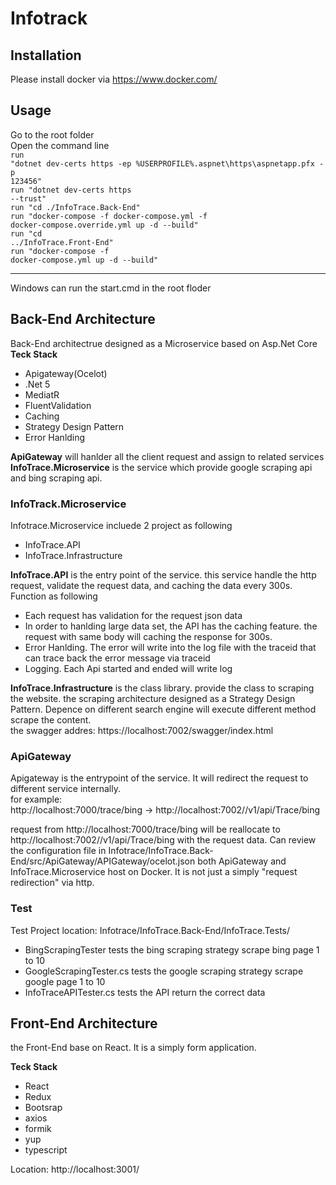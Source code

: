 # Infotrack

## Installation

Please install docker via https://www.docker.com/

## Usage

Go to the root folder<br />
Open the command line<br />
<code>run "dotnet dev-certs https -ep %USERPROFILE%\.aspnet\https\aspnetapp.pfx -p 123456"</code><br />
<code>run "dotnet dev-certs https --trust"</code><br />
<code>run "cd ./InfoTrace.Back-End"</code><br />
<code>run "docker-compose -f docker-compose.yml -f docker-compose.override.yml up -d --build"</code><br />
<code>run "cd ../InfoTrace.Front-End"</code><br />
<code>run "docker-compose -f docker-compose.yml up -d --build"</code><br />

<hr/>
Windows can run the start.cmd in the root floder<br />

## Back-End Architecture

Back-End architectrue designed as a Microservice based on Asp.Net Core<br/>
<b>Teck Stack</b>

<ul>
<li>Apigateway(Ocelot)</li>
<li>.Net 5</li>
<li>MediatR</li>
<li>FluentValidation</li>
<li>Caching</li>
<li>Strategy Design Pattern</li>
<li>Error Hanlding</li>
</ul>
<b>ApiGateway</b> will hanlder all the client request and assign to related services<br/>
<b>InfoTrace.Microservice</b> is the service which provide google scraping api and bing scraping api.<br/>

### InfoTrack.Microservice

Infotrace.Microservice incluede 2 project as following

<ul>
<li>InfoTrace.API</li>
<li>InfoTrace.Infrastructure</li>
</ul>
<b>InfoTrace.API</b> is the entry point of the service. this service handle the http request, validate the request data, and caching the data every 300s.<br/>
Function as following<br>
<ul>
<li>Each request has validation for the request json data</li>
<li>In order to hanlding large data set, the API has the caching feature. the request with same body will caching the response for 300s.</li>
<li>Error Hanlding. The error will write into the log file with the traceid that can trace back the error message via traceid</li>
<li>Logging. Each Api started and ended will write log</li>
</ul>
<b>InfoTrace.Infrastructure</b> is the class library. provide the class to scraping the website. the scraping architecture designed as a Strategy Design Pattern. Depence on different search engine will execute different method scrape the content.<br/>
the swagger addres: https://localhost:7002/swagger/index.html<br/>

### ApiGateway

Apigateway is the entrypoint of the service. It will redirect the request to different service internally.<br/>
for example:<br/>
http://localhost:7000/trace/bing -> http://localhost:7002//v1/api/Trace/bing

request from http://localhost:7000/trace/bing will be reallocate to http://localhost:7002//v1/api/Trace/bing with the request data. Can review the configuration file in Infotrace/InfoTrace.Back-End/src/ApiGateway/APIGateway/ocelot.json both ApiGateway and InfoTrace.Microservice host on Docker. It is not just a simply "request redirection" via http.

### Test

Test Project location: Infotrace/InfoTrace.Back-End/InfoTrace.Tests/<br/>

<ul>
<li>BingScrapingTester tests the bing scraping strategy scrape bing page 1 to 10</li>
<li>GoogleScrapingTester.cs tests the google scraping strategy scrape google page 1 to 10</li>
<li>InfoTraceAPITester.cs tests the API return the correct data</li>
</ul>

## Front-End Architecture

the Front-End base on React. It is a simply form application.

<b>Teck Stack</b>

<ul>
<li>React</li>
<li>Redux</li>
<li>Bootsrap</li>
<li>axios</li>
<li>formik</li>
<li>yup</li>
<li>typescript</li>
</ul>

Location: http://localhost:3001/
